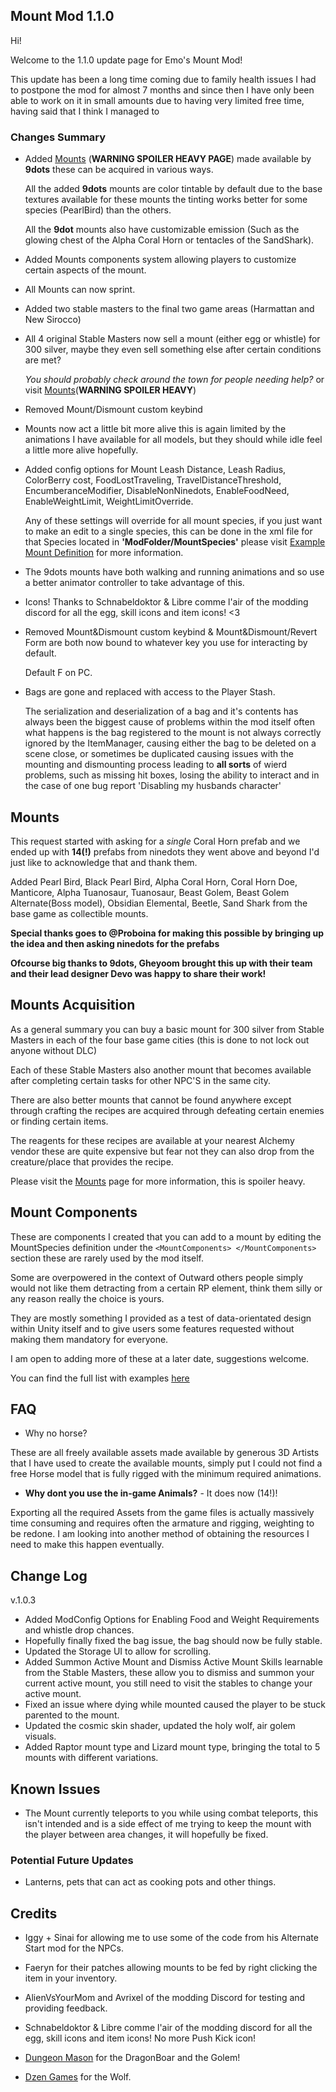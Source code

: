 ## Mount Mod 1.1.0
Hi! 

Welcome to the 1.1.0 update page for Emo's Mount Mod!

This update has been a long time coming due to family health issues I had to postpone the mod for almost 7 months and since then I have only been able to work on it in small amounts due to having very limited free time, having said that I think I managed to 
### Changes Summary 

- Added [Mounts](https://github.com/Grim-/Outward.Mount/blob/main/docs/Mounts.md) (**WARNING SPOILER HEAVY PAGE**) made available by **9dots** these can be acquired in various ways.

    All the added **9dots** mounts are color tintable by default due to the base textures available for these mounts the tinting works better for some species (PearlBird) than the others.

    All the **9dot** mounts also have customizable emission (Such as the glowing chest of the Alpha Coral Horn or tentacles of the SandShark).

- Added Mounts components system allowing players to customize certain aspects of the mount.

- All Mounts can now sprint.

- Added two stable masters to the final two game areas (Harmattan and New Sirocco)

- All 4 original Stable Masters now sell a mount (either egg or whistle) for 300 silver, maybe they even sell something else after certain conditions are met? 

    *You should probably check around the town for people needing help?* or visit [Mounts](https://github.com/Grim-/Outward.Mount/blob/main/docs/Mounts.md)(**WARNING SPOILER HEAVY**)

- Removed Mount/Dismount custom keybind

- Mounts now act a little bit more alive this is again limited by the animations I have available for all models, but they should while idle feel a little more alive hopefully.

- Added config options for Mount Leash Distance, Leash Radius, ColorBerry cost, FoodLostTraveling, TravelDistanceThreshold, EncumberanceModifier, DisableNonNinedots, EnableFoodNeed, EnableWeightLimit, WeightLimitOverride.
    
    Any of these settings will override for all mount species, if you just want to make an edit to a single species, this can be done in the xml file for that Species located in **'ModFolder/MountSpecies'** please visit [Example Mount Definition](https://github.com/Grim-/Outward.Mount/edit/main/docs/ExampleMountDefinition.md) for more information.

- The 9dots mounts have both walking and running animations and so use a better animator controller to take advantage of this.

- Icons!
    Thanks to Schnabeldoktor &  Libre comme l'air of the modding discord for all the egg, skill icons and item icons! <3

-  Removed Mount&Dismount custom keybind & Mount&Dismount/Revert Form are both now bound to whatever key you use for interacting by default. 

    Default F on PC.

- Bags are gone and replaced with access to the Player Stash.

    The serialization and deserialization of a bag and it's contents has always been the biggest cause of problems within the mod itself often what happens is the bag registered to the mount is not always correctly ignored by the ItemManager, causing either the bag to be deleted on a scene close, or sometimes be duplicated causing issues with the mounting and dismounting process leading to **all sorts** of wierd problems, such as missing hit boxes, losing the ability to interact and in the case of one bug report 'Disabling my husbands character'

## Mounts

This request started with asking for a *single* Coral Horn prefab and we ended up with **14(!)** prefabs from ninedots they went above and beyond I'd just like to acknowledge that and thank them.

Added Pearl Bird, Black Pearl Bird, Alpha Coral Horn, Coral Horn Doe, Manticore, Alpha Tuanosaur, Tuanosaur, Beast Golem, Beast Golem Alternate(Boss model), Obsidian Elemental, Beetle, Sand Shark from the base game as collectible mounts. 

**Special thanks goes to @Proboina for making this possible by bringing up the idea and then asking ninedots for the prefabs** 

**Ofcourse big thanks to 9dots, Gheyoom brought this up with their team and their lead designer Devo was happy to share their work!**




## Mounts Acquisition

As a general summary you can buy a basic mount for 300 silver from Stable Masters in each of the four base game cities (this is done to not lock out anyone without DLC)

Each of these Stable Masters also another mount that becomes available after completing certain tasks for other NPC'S in the same city.

There are also better mounts that cannot be found anywhere except through crafting the recipes are acquired through defeating certain enemies or finding certain items.

The reagents for these recipes are available at your nearest Alchemy vendor these are quite expensive but fear not they can also drop from the creature/place that provides the recipe.



Please visit the [Mounts](https://github.com/Grim-/Outward.Mount/blob/main/Mounts.md) page for more information, this is spoiler heavy.



## Mount Components
These are components I created that you can add to a mount by editing the MountSpecies definition under the ```<MountComponents> </MountComponents>``` section these are rarely used by the mod itself.

Some are overpowered in the context of Outward others people simply would not like them detracting from a certain RP element, think them silly or any reason really the choice is yours.

They are mostly something I provided as a test of data-orientated design within Unity itself and to give users some features requested without making them mandatory for everyone.

I am open to adding more of these at a later date, suggestions welcome.


You can find the full list with examples [here](https://github.com/Grim-/Outward.Mount/blob/main/docs/MountComponents.md)

## FAQ 

- Why no horse? 

These are all freely available assets made available by generous 3D Artists that I have used to create the available mounts, simply put I could not find a free Horse model that is fully rigged with the minimum required animations.

- __Why dont you use the in-game Animals?__ - It does now (14!)!

Exporting all the required Assets from the game files is actually massively time consuming and requires often the armature and rigging, weighting to be redone. I am looking into another method of obtaining the resources I need to make this happen eventually.

## Change Log

v.1.0.3 
- Added ModConfig Options for Enabling Food and Weight Requirements and whistle drop chances.
- Hopefully finally fixed the bag issue, the bag should now be fully stable. 
- Updated the Storage UI to allow for scrolling.
- Added Summon Active Mount and Dismiss Active Mount Skills learnable from the Stable Masters, these allow you to dismiss and summon your current active mount, you still need to visit the stables to change your active mount.
- Fixed an issue where dying while mounted caused the player to be stuck parented to the mount.
- Updated the cosmic skin shader, updated the holy wolf, air golem visuals.
- Added Raptor mount type and Lizard mount type, bringing the total to 5 mounts with different variations.

## Known Issues
- The Mount currently teleports to you while using combat teleports, this isn't intended and is a side effect of me trying to keep the mount with the player between area changes, it will hopefully be fixed.

### Potential Future Updates
 - Lanterns, pets that can act as cooking pots and other things. 

## Credits

- Iggy + Sinai for allowing me to use some of the code from his Alternate Start mod for the NPCs.

- Faeryn for their patches allowing mounts to be fed by right clicking the item in your inventory.

- AlienVsYourMom and Avrixel of the modding Discord for testing and providing feedback.

- Schnabeldoktor &  Libre comme l'air of the modding discord for all the egg, skill icons and item icons! No more Push Kick icon!

- [Dungeon Mason](https://assetstore.unity.com/packages/3d/characters/creatures/dragon-the-soul-eater-and-dragon-boar-77121#description) for the DragonBoar and the Golem!

- [Dzen Games](https://assetstore.unity.com/packages/3d/characters/animals/wolf-animated-45505#description) for the Wolf.
